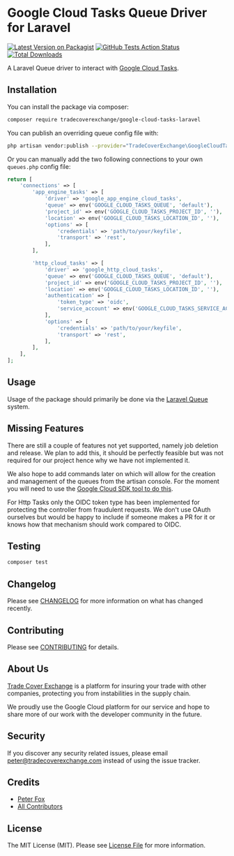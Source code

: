 # Google Cloud Tasks Queue Driver for Laravel

[![Latest Version on Packagist](https://img.shields.io/packagist/v/tradecoverexchange/google-cloud-tasks-laravel.svg?style=flat-square)](https://packagist.org/packages/tradecoverexchange/google-cloud-tasks-laravel)
[![GitHub Tests Action Status](https://img.shields.io/github/workflow/status/tradecoverexchange/google-cloud-tasks-laravel/Tests?label=tests)](https://github.com/tradecoverexchange/google-cloud-tasks-laravel/actions?query=workflow%3ATests+branch%3Amaster)
[![Total Downloads](https://img.shields.io/packagist/dt/tradecoverexchange/google-cloud-tasks-laravel.svg?style=flat-square)](https://packagist.org/packages/tradecoverexchange/google-cloud-tasks-laravel)

A Laravel Queue driver to interact with [Google Cloud Tasks](https://cloud.google.com/tasks).

## Installation

You can install the package via composer:

```bash
composer require tradecoverexchange/google-cloud-tasks-laravel
```

You can publish an overriding queue config file with:
```bash
php artisan vendor:publish --provider="TradeCoverExchange\GoogleCloudTaskLaravel\CloudTaskServiceProvider" --tag cloud-task-config --force
```

Or you can manually add the two following connections to your own `queues.php` config file:

```php
return [
    'connections' => [
        'app_engine_tasks' => [
            'driver' => 'google_app_engine_cloud_tasks',
            'queue' => env('GOOGLE_CLOUD_TASKS_QUEUE', 'default'),
            'project_id' => env('GOOGLE_CLOUD_TASKS_PROJECT_ID', ''),
            'location' => env('GOOGLE_CLOUD_TASKS_LOCATION_ID', ''),
            'options' => [
                'credentials' => 'path/to/your/keyfile',
                'transport' => 'rest',
            ],
        ],

        'http_cloud_tasks' => [
            'driver' => 'google_http_cloud_tasks',
            'queue' => env('GOOGLE_CLOUD_TASKS_QUEUE', 'default'),
            'project_id' => env('GOOGLE_CLOUD_TASKS_PROJECT_ID', ''),
            'location' => env('GOOGLE_CLOUD_TASKS_LOCATION_ID', ''),
            'authentication' => [
                'token_type' => 'oidc',
                'service_account' => env('GOOGLE_CLOUD_TASKS_SERVICE_ACCOUNT', ''),
            ],
            'options' => [
                'credentials' => 'path/to/your/keyfile',
                'transport' => 'rest',
            ],
        ],
    ],
];
```

## Usage

Usage of the package should primarily be done via the [Laravel Queue](https://laravel.com/docs/7.x/queues) system.

## Missing Features

There are still a couple of features not yet supported, namely job deletion and release.
We plan to add this, it should be perfectly feasible but was not required for our project
hence why we have not implemented it.

We also hope to add commands later on which will allow for the creation and management
of the queues from the artisan console. For the moment you will need to use the [Google
Cloud SDK tool to do this](https://cloud.google.com/tasks/docs/creating-queues).

For Http Tasks only the OIDC token type has been implemented for protecting the controller
from fraudulent requests. We don't use OAuth ourselves but would be happy to include if
someone makes a PR for it or knows how that mechanism should work compared to OIDC.

## Testing

``` bash
composer test
```

## Changelog

Please see [CHANGELOG](CHANGELOG.md) for more information on what has changed recently.

## Contributing

Please see [CONTRIBUTING](CONTRIBUTING.md) for details.

## About Us

[Trade Cover Exchange](https://tradecoverexchange.com) is a platform for insuring your trade
with other companies, protecting you from instabilities in the supply chain.

We proudly use the Google Cloud platform for our service and hope to share more of our work with
the developer community in the future.

## Security

If you discover any security related issues, please email peter@tradecoverexchange.com instead of 
using the issue tracker.

## Credits

- [Peter Fox](https://github.com/peterfox)
- [All Contributors](../../contributors)

## License

The MIT License (MIT). Please see [License File](LICENSE.md) for more information.
